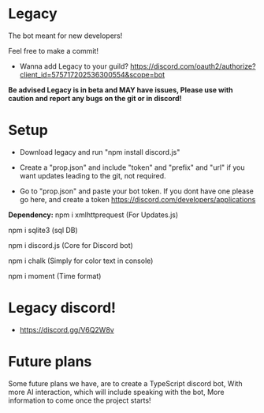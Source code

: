 # Legacy

The bot meant for new developers!

Feel free to make a commit!

* Wanna add Legacy to your guild? https://discord.com/oauth2/authorize?client_id=575717202536300554&scope=bot

**Be advised Legacy is in beta and MAY have issues, Please use with caution and report any bugs on the git or in discord!**


# Setup

* Download legacy and run "npm install discord.js"

* Create a "prop.json" and include "token" and "prefix" and "url" if you want updates leading to the git, not required.

* Go to "prop.json" and paste your bot token. If you dont have one please go here, and create a token https://discord.com/developers/applications


**Dependency:**
npm i xmlhttprequest (For Updates.js)

npm i sqlite3 (sql DB)

npm i discord.js (Core for Discord bot)

npm i chalk (Simply for color text in console)

npm i moment (Time format)

# Legacy discord! 
* https://discord.gg/V6Q2W8v


# Future plans

Some future plans we have, are to create a TypeScript discord bot, With more AI interaction, which will include speaking with the bot, More information to come once the project starts!
